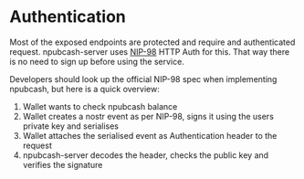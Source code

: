# Authentication

Most of the exposed endpoints are protected and require and authenticated request.
npubcash-server uses [NIP-98](https://github.com/nostr-protocol/nips/blob/master/98.md) HTTP Auth for this.
That way there is no need to sign up before using the service.

Developers should look up the official NIP-98 spec when implementing npubcash,
but here is a quick overview:

1. Wallet wants to check npubcash balance
2. Wallet creates a nostr event as per NIP-98, signs it using the users private key
   and serialises
3. Wallet attaches the serialised event as Authentication header to the request
4. npubcash-server decodes the header, checks the public key and verifies the signature
